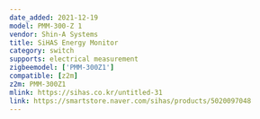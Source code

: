 ```yaml
---
date_added: 2021-12-19
model: PMM-300-Z 1
vendor: Shin-A Systems
title: SiHAS Energy Monitor
category: switch
supports: electrical measurement
zigbeemodel: ['PMM-300Z1']
compatible: [z2m]
z2m: PMM-300Z1
mlink: https://sihas.co.kr/untitled-31
link: https://smartstore.naver.com/sihas/products/5020097048
---
```

